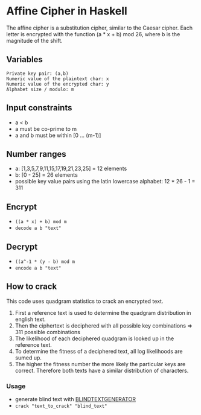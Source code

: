 # Affine Cipher in Haskell
The affine cipher is a substitution cipher, similar to the Caesar cipher.
Each letter is encrypted with the function (a * x + b) mod 26, where b is the magnitude of the shift.

## Variables
```
Private key pair: (a,b)
Numeric value of the plaintext char: x
Numeric value of the encrypted char: y
Alphabet size / modulo: m
```

## Input constraints
- a < b
- a must be co-prime to m
- a and b must be within [0 ... (m-1)]

## Number ranges
- a: [1,3,5,7,9,11,15,17,19,21,23,25] = 12 elements
- b: [0 - 25] = 26 elements
- possible key value pairs using the latin lowercase alphabet: 12 * 26 - 1 = 311

## Encrypt
* `((a * x) + b) mod m`
* `decode a b "text"`

## Decrypt
* `((a^-1 * (y - b) mod m`
* `encode a b "text"`

## How to crack
This code uses quadgram statistics to crack an encrypted text. 

1. First a reference text is used to determine the quadgram distribution in english text.
2. Then the ciphertext is deciphered with all possible key combinations => 311 possible combinations
3. The likelihood of each deciphered quadgram is looked up in the reference text. 
4. To determine the fitness of a deciphered text, all log likelihoods are sumed up.
5. The higher the fitness number the more likely the particular keys are correct. Therefore both texts have a similar distribution of characters.

### Usage
* generate blind text with [BLINDTEXTGENERATOR](http://www.blindtextgenerator.com)
* `crack "text_to_crack" "blind_text"`
